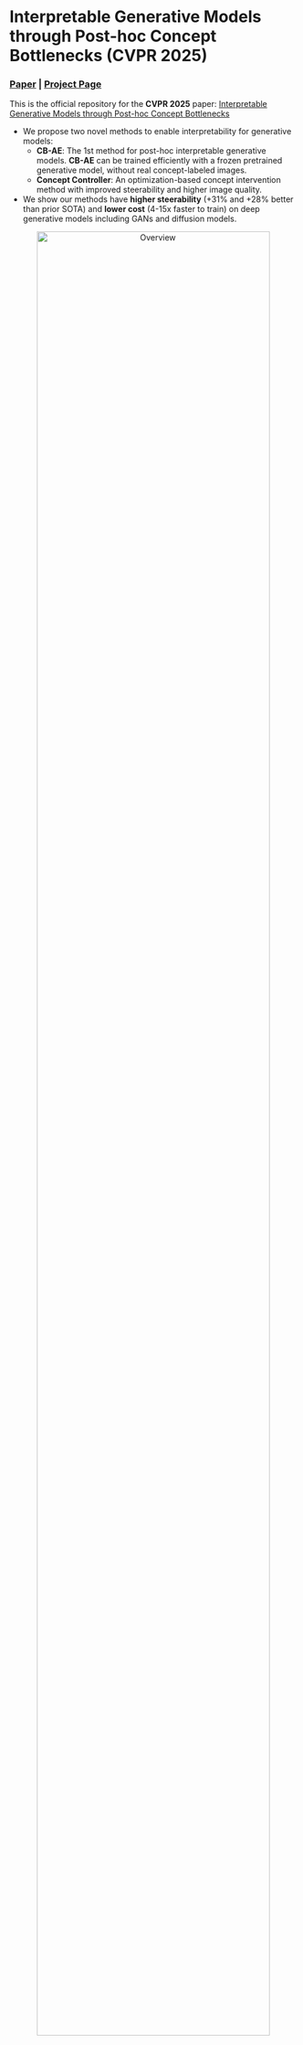 # Interpretable Generative Models through Post-hoc Concept Bottlenecks (CVPR 2025)

### [Paper](https://arxiv.org/abs/2503.19377) | [Project Page](https://lilywenglab.github.io/posthoc-generative-cbm/)

This is the official repository for the **CVPR 2025** paper: [Interpretable Generative Models through Post-hoc Concept Bottlenecks](https://arxiv.org/abs/2503.19377)

* We propose two novel methods to enable interpretability for generative models:
    * **CB-AE**: The 1st method for post-hoc interpretable generative models. **CB-AE** can be trained efficiently with a frozen pretrained generative model, without real concept-labeled images.
    * **Concept Controller**: An optimization-based concept intervention method with improved steerability and higher image quality.
* We show our methods have **higher steerability** (+31% and +28% better than prior SOTA) and **lower cost** (4-15x faster to train) on deep generative models including GANs and diffusion models. 

<p align="center">
    <img src="https://lilywenglab.github.io/posthoc-generative-cbm/assets/fig1_teaser_website_example.svg" width="90%" alt="Overview">
</p>

## Table of Contents

* [Setup](#setup)
    * [Environment setup instructions](#environment-setup-instructions)
    * [Download base model and CB-AE/CC weights](#download-base-model-and-cb-aecc-weights)
    * [Download concept classifier weights](#download-concept-classifier-weights)
* [Demo](#demo)
* [Training](#training)
* [Evaluation](#evaluation)
* [Results](#results)
* [Sources](#sources)
* [Cite this work](#cite-this-work)

## Setup

### Environment setup instructions

* Conda environment installation:
    ```
    conda create -n posthocgencbm python=3.8
    conda install nvidia/label/cuda-11.7.0::cuda-nvcc cudatoolkit
    pip install torch==1.13.1+cu117 torchvision==0.14.1+cu117 torchaudio==0.13.1 --extra-index-url https://download.pytorch.org/whl/cu117
    pip install -r requirements.txt
    ```

* Download the CelebA-HQ-pretrained StyleGAN2 base model from [below](#download-base-model-and-cb-aecc-weights) and test the environment using `python3 eval/test_stygan2.py`. It should save a StyleGAN2 generated image in `images/`. If you get CUDA runtime errors (during "Setting up PyTorch plugin..."), use this:
    ```
    export CUDA_HOME=$CONDA_PREFIX
    export CPLUS_INCLUDE_PATH=$CUDA_HOME/include:$CPLUS_INCLUDE_PATH
    export LIBRARY_PATH=$CUDA_HOME/lib:$LIBRARY_PATH
    ```

### Download base model and CB-AE/CC weights

* We use `models/checkpoints` for saving/loading CB-AE/CC checkpoints
    ```
    mkdir models/checkpoints
    cd models/checkpoints
    ```

* CelebA-HQ-pretrained StyleGAN2 (from [[2]](#sources)):
    ```
    ## base model weights
    wget https://api.ngc.nvidia.com/v2/models/nvidia/research/stylegan2/versions/1/files/stylegan2-celebahq-256x256.pkl
    ## CB-AE weights
    gdown https://drive.google.com/uc?id=1RBdjcBDbpAoW5qOkG-rBonIpcBApBF-q
    ## CC weights
    gdown https://drive.google.com/uc?id=1fh2XV2ttrCc88-SgfR9f-JcwG1eent_U
    ```

* CelebA-HQ-pretrained DDPM-256x256 (from [[3]](#sources)):
    ```
    ## base model weights get downloaded automatically via HuggingFace when using "-e cbae_ddpm" (i.e. any config using this DDPM model)
    ## CB-AE weights
    gdown https://drive.google.com/uc?id=1kl5pDqzm0M73r8H74AfSokgDFGAF0szb
    ```

### Download concept classifier weights

* [ResNet18 CelebA-HQ](https://drive.google.com/uc?id=1xbR7MbERV7wMnU4WcsNSDriYXBqsy_jZ)-based classifiers for training and visualization.
* [ViT-L-16 CelebA-HQ](https://drive.google.com/uc?id=1XD6Badmf4QwRrdy6MbOr-mefyu1k_OIy)-based classifiers for quantitative evaluation.
    ```
    cd models/checkpoints
    ## ResNet18 CelebA-HQ
    gdown https://drive.google.com/uc?id=1xbR7MbERV7wMnU4WcsNSDriYXBqsy_jZ
    unzip celebahq_rn18_conclsf.zip
    ## ViT-L-16 CelebA-HQ (relatively large file of ~8.4 GB, so download only if you want to do evaluations)
    gdown https://drive.google.com/uc?id=1XD6Badmf4QwRrdy6MbOr-mefyu1k_OIy
    unzip celebahq_vitl16_conclsf.zip
    ## ResNet18 CelebA (64x64)
    gdown https://drive.google.com/uc?id=15m6xCI5JPZaz-BaSoCjHCJCeof53G4rC
    unzip celeba64_rn18_conclsf.zip
    ## ResNet50 CUB (256x256)
    gdown https://drive.google.com/uc?id=1vW5Q41FGHXdTqbraz54AXQ2uoBKispLD
    unzip cub_rn50_conclsf.zip
    ## ResNet50 CUB (64x64)
    gdown https://drive.google.com/uc?id=1vvlWd4MWB62-lyq2sPQAVhf5Pqc5Mnzf
    unzip cub64_rn50_conclsf.zip
    ```
* Other concept classifiers can be trained using `train/train_conclsf.py`.

## Demo

* Follow `notebooks/visualize_interventions.ipynb` for concept interventions demo with CelebA-HQ-pretrained StyleGAN2 with CB-AE.
    * Note: Before the notebook, please [download](#download-concept-classifier-weights) concept classifier weights (ResNet18) for visualization.


## Training

* Use `bash scripts/train_cbae.sh` to train a CB-AE for a CelebA-HQ-pretrained StyleGAN2 with supervised classifiers as pseudo-label source.
* Some important arguments to specify are:
    * `-e`: specify which config file from the `config/` folder to use (e.g. `cbae_stygan2`).
    * `-d`: specify dataset of base generative model (e.g. `celebahq`).
    * `-t`: specify experiment name to be used as a suffix for saving logs, checkpoints, etc.
    * `-p`: specify pseudo-label source $M$ for CB-AE/CC training (e.g. `supervised` for supervised-trained classifiers, `clipzs` for zero-shot CLIP classifiers, `tipzs` for few-shot adapted CLIP).
* The same `train_cbae.sh` has commented out examples for training Concept Controller (CC).

## Evaluation

* Use `bash scripts/eval_intervention.sh` for an example that runs steerability evaluation for `Smiling` concept for a CelebA-HQ StyleGAN2 CB-AE.
* Some important arguments to specify are:
    * `-e`, `-d`, and `-t` should be the same as from training (or use based on downloaded CB-AE/CC checkpoint, e.g. `celebahq_cbae_stygan2_thr90_sup_pl_cls8_cbae.pt` would use `-d celebahq -e cbae_stygan2_thr90 -t sup_pl_cls8`).
    * `-c`: concept to intervene on (e.g. `Smiling` or `Mouth_Slightly_Open`).
    * `-v`: desired concept value (e.g. `0` or `1` based on if desired target concept is `Smiling` or `Not Smiling`).
    * `--optint`: use this for optimization-based interventions (not using this will use CB-AE interventions).
    * `--visualize`: use this to visualize some examples (not using this will run the full quantitative evaluation).
* The same `eval_intervention.sh` has commented out examples for evaluating StyleGAN2 CC and DDPM CB-AE.

## Results

### 1. Concept Steerability or Intervention Success Rate
* Our CB-AE and CC improves steerability across GANs (+31%) and diffusion models (+28%) over the prior state-of-the-art method CBGM [[1]](#sources) while being 4-15x faster to train on average.
<p align="center">
    <img src="https://lilywenglab.github.io/posthoc-generative-cbm/assets/table3_posthocgencbm.png" width="90%" alt="Steerability Evaluation">
</p>

### 2. Interpreting generated images
* Our CB-AE (and CC) provide human-understandable concept predictions along with the generated images.
<p align="center">
    <img src="https://lilywenglab.github.io/posthoc-generative-cbm/assets/fig5_cbae_conc_examples.svg" width="90%" alt="Concept Predictions">
</p>

### 3. Concept intervention examples (CB-AE interventions)
* Concept intervention (modifying concepts) in the CB-AE leads to appropriate changes in the resulting image generation, enabling controllable generation. 
<p align="center">
    <img src="https://lilywenglab.github.io/posthoc-generative-cbm/assets/fig6_cbae_interv_examples.png" width="90%" alt="CB-AE Interventions">
</p>

### 4. Concept intervention examples (optimization-based interventions)
* Optimization-based interventions also enable controllable generation with improved orthogonality (*i.e.* less change in other concepts, closer to the original generation) than CB-AE interventions.
<p align="center">
    <img src="https://lilywenglab.github.io/posthoc-generative-cbm/assets/fig7_optint_examples.png" width="90%" alt="Optimization-based Interventions">
</p>

## Sources

[1] CBGM (ICLR 2024): [https://github.com/prescient-design/CBGM](https://github.com/prescient-design/CBGM)

[2] [StyleGAN3 GitHub repo](https://github.com/NVlabs/stylegan3?tab=readme-ov-file#additional-material) (it has StyleGAN2 pretrained weights for CelebA-HQ and CUB)

[3] [CelebA-HQ pretrained DDPM repo](https://huggingface.co/google/ddpm-celebahq-256)


## Cite this work

A. Kulkarni, G. Yan, C. Sun, T. Oikarinen, and T.-W. Weng, [Interpretable Generative Models through Post-hoc Concept Bottlenecks](https://arxiv.org/abs/2503.19377), CVPR 2025

```
@inproceedings{kulkarni2025interpretable
    title={Interpretable Generative Models through Post-hoc Concept Bottlenecks},
    author={Kulkarni, Akshay and Yan, Ge and Sun, Chung-En and Oikarinen, Tuomas and Weng, Tsui-Wei},
    booktitle={IEEE/CVF Conference on Computer Vision and Pattern Recognition},
    year={2025},
}
```
